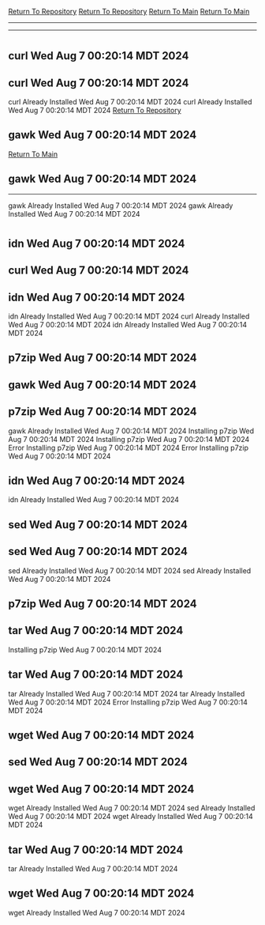 [Return To Repository](https://github.com/DigitalWarrior/piholeparser/)
[Return To Repository](https://github.com/DigitalWarrior/piholeparser/)
[Return To Main](https://github.com/DigitalWarrior/piholeparser/blob/master/RecentRunLogs/Mainlog.md)
[Return To Main](https://github.com/DigitalWarrior/piholeparser/blob/master/RecentRunLogs/Mainlog.md)
____________________________________
____________________________________
# 
# 
## curl Wed Aug  7 00:20:14 MDT 2024
## curl Wed Aug  7 00:20:14 MDT 2024
curl Already Installed Wed Aug  7 00:20:14 MDT 2024
curl Already Installed Wed Aug  7 00:20:14 MDT 2024
[Return To Repository](https://github.com/DigitalWarrior/piholeparser/)
## gawk Wed Aug  7 00:20:14 MDT 2024
[Return To Main](https://github.com/DigitalWarrior/piholeparser/blob/master/RecentRunLogs/Mainlog.md)
## gawk Wed Aug  7 00:20:14 MDT 2024
____________________________________
gawk Already Installed Wed Aug  7 00:20:14 MDT 2024
gawk Already Installed Wed Aug  7 00:20:14 MDT 2024
# 
## idn Wed Aug  7 00:20:14 MDT 2024
## curl Wed Aug  7 00:20:14 MDT 2024
## idn Wed Aug  7 00:20:14 MDT 2024
idn Already Installed Wed Aug  7 00:20:14 MDT 2024
curl Already Installed Wed Aug  7 00:20:14 MDT 2024
idn Already Installed Wed Aug  7 00:20:14 MDT 2024
## p7zip Wed Aug  7 00:20:14 MDT 2024
## gawk Wed Aug  7 00:20:14 MDT 2024
## p7zip Wed Aug  7 00:20:14 MDT 2024
gawk Already Installed Wed Aug  7 00:20:14 MDT 2024
Installing p7zip Wed Aug  7 00:20:14 MDT 2024
Installing p7zip Wed Aug  7 00:20:14 MDT 2024
Error Installing p7zip Wed Aug  7 00:20:14 MDT 2024
Error Installing p7zip Wed Aug  7 00:20:14 MDT 2024
## idn Wed Aug  7 00:20:14 MDT 2024
idn Already Installed Wed Aug  7 00:20:14 MDT 2024
## sed Wed Aug  7 00:20:14 MDT 2024
## sed Wed Aug  7 00:20:14 MDT 2024
sed Already Installed Wed Aug  7 00:20:14 MDT 2024
sed Already Installed Wed Aug  7 00:20:14 MDT 2024
## p7zip Wed Aug  7 00:20:14 MDT 2024
## tar Wed Aug  7 00:20:14 MDT 2024
Installing p7zip Wed Aug  7 00:20:14 MDT 2024
## tar Wed Aug  7 00:20:14 MDT 2024
tar Already Installed Wed Aug  7 00:20:14 MDT 2024
tar Already Installed Wed Aug  7 00:20:14 MDT 2024
Error Installing p7zip Wed Aug  7 00:20:14 MDT 2024
## wget Wed Aug  7 00:20:14 MDT 2024
## sed Wed Aug  7 00:20:14 MDT 2024
## wget Wed Aug  7 00:20:14 MDT 2024
wget Already Installed Wed Aug  7 00:20:14 MDT 2024
sed Already Installed Wed Aug  7 00:20:14 MDT 2024
wget Already Installed Wed Aug  7 00:20:14 MDT 2024
## tar Wed Aug  7 00:20:14 MDT 2024
tar Already Installed Wed Aug  7 00:20:14 MDT 2024
## wget Wed Aug  7 00:20:14 MDT 2024
wget Already Installed Wed Aug  7 00:20:14 MDT 2024

